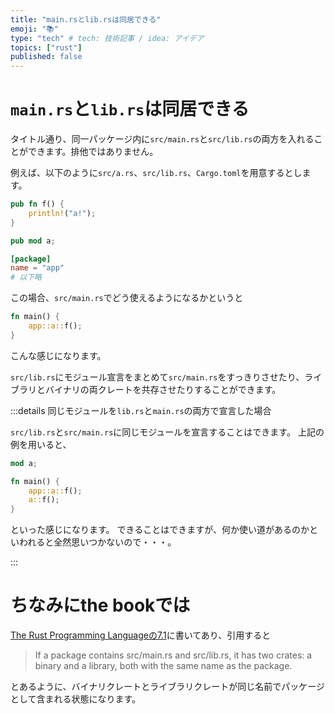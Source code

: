 ```yaml
---
title: "main.rsとlib.rsは同居できる"
emoji: "📚"
type: "tech" # tech: 技術記事 / idea: アイデア
topics: ["rust"]
published: false
---
```


# `main.rs`と`lib.rs`は同居できる

タイトル通り、同一パッケージ内に`src/main.rs`と`src/lib.rs`の両方を入れることができます。排他ではありません。

例えば、以下のように`src/a.rs`、`src/lib.rs`、`Cargo.toml`を用意するとします。

```rust:src/a.rs
pub fn f() {
    println!("a!");
}
```

```rust:src/lib.rs
pub mod a;
```

```toml:Cargo.toml
[package]
name = "app"
# 以下略
```

この場合、`src/main.rs`でどう使えるようになるかというと

```rust:src/main.rs
fn main() {
    app::a::f();
}
```

こんな感じになります。

`src/lib.rs`にモジュール宣言をまとめて`src/main.rs`をすっきりさせたり、ライブラリとバイナリの両クレートを共存させたりすることができます。

:::details 同じモジュールを`lib.rs`と`main.rs`の両方で宣言した場合

`src/lib.rs`と`src/main.rs`に同じモジュールを宣言することはできます。
上記の例を用いると、

```rust:src/main.rs
mod a;

fn main() {
    app::a::f();
    a::f();
}
```

といった感じになります。
できることはできますが、何か使い道があるのかといわれると全然思いつかないので・・・。

:::

# ちなみにthe bookでは

[The Rust Programming Languageの7.1](https://doc.rust-lang.org/book/ch07-01-packages-and-crates.html)に書いてあり、引用すると

> If a package contains src/main.rs and src/lib.rs, it has two crates: a binary and a library, both with the same name as the package.

とあるように、バイナリクレートとライブラリクレートが同じ名前でパッケージとして含まれる状態になります。